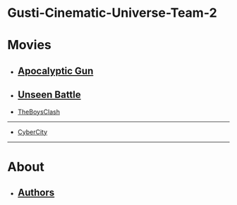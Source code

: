 # Gusti-Cinematic-Universe-Team-2

Movies
======

* [Apocalyptic Gun](/Movies/Apocalyptic-Gun.md)
  ------------------------------
* [Unseen Battle](/Movies/UnseenBattle.md)
  ------------------------------
* [TheBoysClash](/Movies/TheBoysClash.md)
 ------------------------------
* [CyberCity](/Movies/CyberCity.md)
 ------------------------------
About
======



* [Authors](./About/Authors.md)
  ------------------------------
